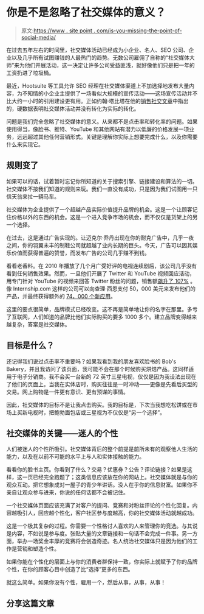 # 你是不是忽略了社交媒体的意义？

> 原文:[https://www . site point . com/is-you-missing-the-point-of-social-media/](https://www.sitepoint.com/are-you-missing-the-point-of-social-media/)

在过去五年左右的时间里，社交媒体活动已经成为小企业、名人、SEO 公司、企业以及几乎所有试图赚钱的人最热门的趋势。无数公司雇佣了自称的“社交媒体大师”来为他们开展活动，这一决定让许多公司受益匪浅，就好像他们只是把一年的工资扔进了垃圾桶。

最近，Hootsuite 等工具允许 SEO 经理在社交媒体渠道上不加选择地发布大量内容，为不知情的小企业主提供了一场看似大规模的宣传活动——这场宣传活动并不比大约一小时的引用建设更有用。正如约翰·塔比塔在他的[销售社交文章](https://www.sitepoint.com/selling-social-in-2013/)中指出的，硬数据表明社交媒体活动并没有转化为实际的转化。

问题是我们完全忽略了社交媒体的意义。从来都不是点击率和转化率的问题。如果使用得当，像脸书、推特、YouTube 和其他网站有潜力以低廉的价格发展一项业务，远远超过其他任何营销形式。关键是理解你实际上想要完成什么，以及你需要什么来实现它。

## 规则变了

如果可以的话，试着暂时忘记你所知道的关于搜索引擎、链接建设和算法的一切。社交媒体不按我们知道的规则来玩。我们一直没有成功，只是因为我们试图用一只信天翁来拉一辆马车。

社交媒体为企业提供了一个超越产品实际价值提升品牌的机会。这是一个让顾客记住价格以外的东西的机会。这是一个进入竞争市场的机会，而不仅仅是货架上的另一个选择。

在过去，这是通过广告实现的。让迈克尔·乔丹出现在你的耐克广告中，几乎一夜之间，你的羽翼未丰的制鞋公司就超越了业内长期的巨头。今天，广告可以因其娱乐价值而获得普遍的赞誉，而发布广告的公司几乎赚不到钱。

看看老香料。在 2010 年播放了几个月广受好评的电视连续剧后，该公司几乎没有看到任何销售效果。然而，一旦他们开展了 Twitter 和 YouTube 视频回应活动，用专门针对 YouTube 的视频来回答 Twitter 粉丝的问题，销售额[飙升了 107%](http://www.adweek.com/adfreak/hey-old-spice-haters-sales-are-107-12422) 。像 Internship.com 这样的公司可以向查理·西恩支付 50，000 美元来发布他们的产品，并最终获得额外的 [74，000 个新应用](http://www.business2community.com/twitter/celebrity-endorsements-and-twitter-do-we-buy-things-when-celebrities-tell-us-to-0229724)。

这里的要点很简单，品牌模式已经改变。这不再是简单地让你的名字在那里。多亏了互联网，人们知道的品牌比他们实际购买的要多 1000 多个。建立品牌变得越来越复杂，答案是社交媒体。

## 目标是什么？

还记得我们说过点击率不重要吗？如果我看到我的朋友喜欢脸书的 Bob's Bakery，并且我访问了该页面，我可能不会在那个时候购买烘焙产品。这同样适用于电子分销商。我不会买一台新的 72 英寸三星电视，仅仅是因为我设法出现在了他们的页面上。当我在实体店时，购买往往是一时冲动——更像是先看后买型的交易。网上购物是一件更有意识、更有预谋的事情。

因此，社交媒体的目标不是让我点击购买。我的目标是，下次当我想吃松饼或在市场上买新电视时，把鲍勃面包店或三星视为不仅仅是“另一个选择”。

## 社交媒体的关键——迷人的个性

人们被迷人的个性所吸引。社交媒体背后的整个前提是前所未有的观察他人生活的能力，以及在以前不可能的水平上与人和实体接触的能力。

看看你的脸书主页。你看到了什么？交易？优惠券？公告？评论链接？如果是这样，这一页已经完全跑题了；这类信息应该放在你的网站上。社交媒体就是与你的观众互动。把它想象成对一屋子的青少年讲话。没人在乎你的信息财富。如果你不亲自让观众参与进来，你说的任何话都不会被记住。

一个社交媒体页面应该充满了对客户的提问、竞赛和对粉丝评论的个性化回复。内容越吸引人，回应越个性化，客户社区参与度越高，你的社交媒体活动就越成功。

这是一个极其复杂的过程。你需要一个性格讨人喜欢的人来管理你的竞选。与其说是内容，不如说是参与度。张贴大量的文章链接和一句话不会完成一件事。另一方面，举办一场奖金丰厚的竞赛将会创造奇迹。名人统治社交媒体只是因为他们的工作是营销和塑造个性。

如果你能在个性化的层面上与你的消费者群保持一致，你实际上就赋予了你的品牌个性，在你的顾客心目中创造了比“选择”更多的东西。

就这么简单。如果你没有个性，雇用一个，然后从事，从事，从事！

## 分享这篇文章